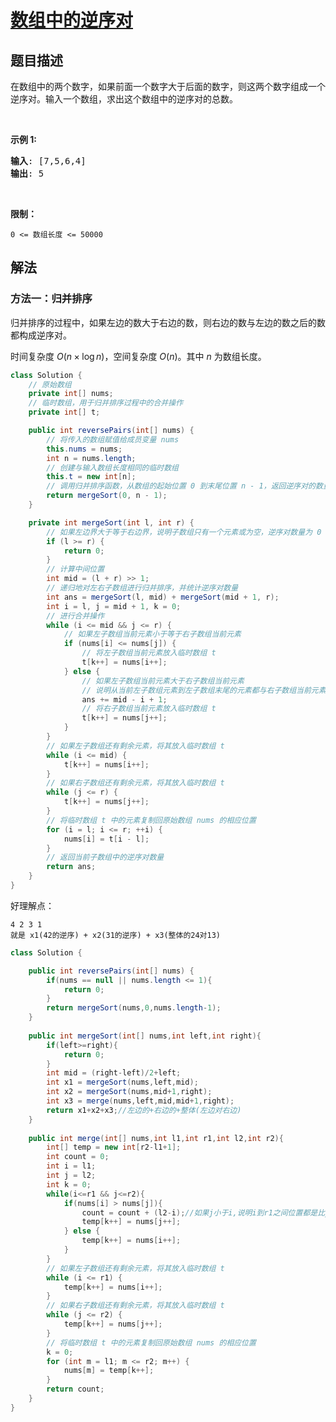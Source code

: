 # [数组中的逆序对](https://leetcode.cn/problems/shu-zu-zhong-de-ni-xu-dui-lcof/)

## 题目描述

<p>在数组中的两个数字，如果前面一个数字大于后面的数字，则这两个数字组成一个逆序对。输入一个数组，求出这个数组中的逆序对的总数。</p>

<p>&nbsp;</p>

<p><strong>示例 1:</strong></p>

<pre><strong>输入</strong>: [7,5,6,4]
<strong>输出</strong>: 5</pre>

<p>&nbsp;</p>

<p><strong>限制：</strong></p>

<p><code>0 &lt;= 数组长度 &lt;= 50000</code></p>

## 解法

### 方法一：归并排序

归并排序的过程中，如果左边的数大于右边的数，则右边的数与左边的数之后的数都构成逆序对。

时间复杂度 $O(n \times \log n)$，空间复杂度 $O(n)$。其中 $n$ 为数组长度。
````java
class Solution {
    // 原始数组
    private int[] nums;
    // 临时数组，用于归并排序过程中的合并操作
    private int[] t;

    public int reversePairs(int[] nums) {
        // 将传入的数组赋值给成员变量 nums
        this.nums = nums;
        int n = nums.length;
        // 创建与输入数组长度相同的临时数组
        this.t = new int[n];
        // 调用归并排序函数，从数组的起始位置 0 到末尾位置 n - 1，返回逆序对的数量
        return mergeSort(0, n - 1);
    }

    private int mergeSort(int l, int r) {
        // 如果左边界大于等于右边界，说明子数组只有一个元素或为空，逆序对数量为 0
        if (l >= r) {
            return 0;
        }
        // 计算中间位置
        int mid = (l + r) >> 1;
        // 递归地对左右子数组进行归并排序，并统计逆序对数量
        int ans = mergeSort(l, mid) + mergeSort(mid + 1, r);
        int i = l, j = mid + 1, k = 0;
        // 进行合并操作
        while (i <= mid && j <= r) {
            // 如果左子数组当前元素小于等于右子数组当前元素
            if (nums[i] <= nums[j]) {
                // 将左子数组当前元素放入临时数组 t
                t[k++] = nums[i++];
            } else {
                // 如果左子数组当前元素大于右子数组当前元素
                // 说明从当前左子数组元素到左子数组末尾的元素都与右子数组当前元素构成逆序对
                ans += mid - i + 1;
                // 将右子数组当前元素放入临时数组 t
                t[k++] = nums[j++];
            }
        }
        // 如果左子数组还有剩余元素，将其放入临时数组 t
        while (i <= mid) {
            t[k++] = nums[i++];
        }
        // 如果右子数组还有剩余元素，将其放入临时数组 t
        while (j <= r) {
            t[k++] = nums[j++];
        }
        // 将临时数组 t 中的元素复制回原始数组 nums 的相应位置
        for (i = l; i <= r; ++i) {
            nums[i] = t[i - l];
        }
        // 返回当前子数组中的逆序对数量
        return ans;
    }
}
````
好理解点：

`4 2 3 1` </br>
`就是 x1(42的逆序) + x2(31的逆序) + x3(整体的24对13)`

````java
class Solution {

    public int reversePairs(int[] nums) {
        if(nums == null || nums.length <= 1){
            return 0;
        }
        return mergeSort(nums,0,nums.length-1);
    }
    
    public int mergeSort(int[] nums,int left,int right){
        if(left>=right){
            return 0;
        }
        int mid = (right-left)/2+left;
        int x1 = mergeSort(nums,left,mid);
        int x2 = mergeSort(nums,mid+1,right);
        int x3 = merge(nums,left,mid,mid+1,right);
        return x1+x2+x3;//左边的+右边的+整体(左边对右边)
    }
    
    public int merge(int[] nums,int l1,int r1,int l2,int r2){
        int[] temp = new int[r2-l1+1];
        int count = 0;
        int i = l1;
        int j = l2;
        int k = 0;
        while(i<=r1 && j<=r2){
            if(nums[i] > nums[j]){
                count = count + (l2-i);//如果j小于i,说明i到r1之间位置都是比j大。
                temp[k++] = nums[j++];
            } else {
                temp[k++] = nums[i++];
            }
        }
        // 如果左子数组还有剩余元素，将其放入临时数组 t
        while (i <= r1) {
            temp[k++] = nums[i++];
        }
        // 如果右子数组还有剩余元素，将其放入临时数组 t
        while (j <= r2) {
            temp[k++] = nums[j++];
        }
        // 将临时数组 t 中的元素复制回原始数组 nums 的相应位置
        k = 0;
        for (int m = l1; m <= r2; m++) {
            nums[m] = temp[k++];
        }
        return count;
    }
}

````